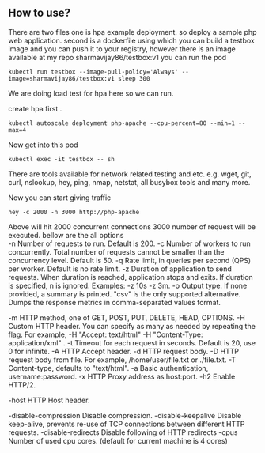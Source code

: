 ## How to use?
There are two files one is hpa example deployment. so deploy a sample php web application.
second is a dockerfile using which you can build a testbox image and you can push it to your registry, however there is an image available at my repo  sharmavijay86/testbox:v1
you can run the pod 

```
kubectl run testbox --image-pull-policy='Always' --image=sharmavijay86/testbox:v1 sleep 300
```
We are doing load test for hpa here so we can run.

create hpa first .
```
kubectl autoscale deployment php-apache --cpu-percent=80 --min=1 --max=4
```
Now get into this pod 
```
kubectl exec -it testbox -- sh
```
There are tools available for network related testing and etc. e.g.  wget, git, curl, nslookup, hey, ping, nmap, netstat, all busybox tools  and many more.


Now you can start giving traffic 
```
hey -c 2000 -n 3000 http://php-apache
```
Above will hit 2000 concurrent connections 3000  number of request will be executed.
bellow are the all options    
  -n  Number of requests to run. Default is 200.
  -c  Number of workers to run concurrently. Total number of requests cannot
      be smaller than the concurrency level. Default is 50.
  -q  Rate limit, in queries per second (QPS) per worker. Default is no rate limit.
  -z  Duration of application to send requests. When duration is reached,
      application stops and exits. If duration is specified, n is ignored.
      Examples: -z 10s -z 3m.
  -o  Output type. If none provided, a summary is printed.
      "csv" is the only supported alternative. Dumps the response
      metrics in comma-separated values format.

  -m  HTTP method, one of GET, POST, PUT, DELETE, HEAD, OPTIONS.
  -H  Custom HTTP header. You can specify as many as needed by repeating the flag.
      For example, -H "Accept: text/html" -H "Content-Type: application/xml" .
  -t  Timeout for each request in seconds. Default is 20, use 0 for infinite.
  -A  HTTP Accept header.
  -d  HTTP request body.
  -D  HTTP request body from file. For example, /home/user/file.txt or ./file.txt.
  -T  Content-type, defaults to "text/html".
  -a  Basic authentication, username:password.
  -x  HTTP Proxy address as host:port.
  -h2 Enable HTTP/2.

  -host	HTTP Host header.

  -disable-compression  Disable compression.
  -disable-keepalive    Disable keep-alive, prevents re-use of TCP
                        connections between different HTTP requests.
  -disable-redirects    Disable following of HTTP redirects
  -cpus                 Number of used cpu cores.
                        (default for current machine is 4 cores)

